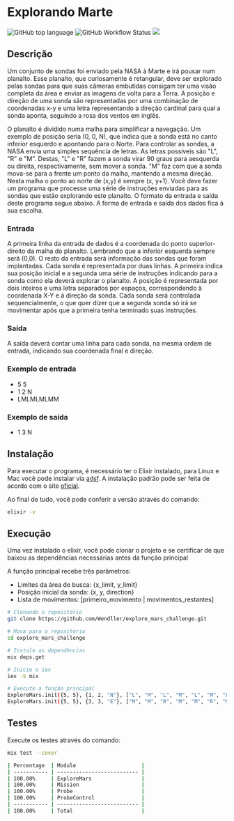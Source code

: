 # Explorando Marte

![GitHub top language](https://img.shields.io/github/languages/top/Wendller/explore_mars_challenge)
![GitHub Workflow Status](https://img.shields.io/github/workflow/status/Wendller/explore_mars_challenge/Elixir%20CI)
![](https://img.shields.io/badge/excoveralls-100%25-green)

## Descrição

Um conjunto de sondas foi enviado pela NASA à Marte e irá pousar num planalto. Esse
planalto, que curiosamente é retangular, deve ser explorado pelas sondas para que
suas câmeras embutidas consigam ter uma visão completa da área e enviar as
imagens de volta para a Terra.
A posição e direção de uma sonda são representadas por uma combinação de
coordenadas x-y e uma letra representando a direção cardinal para qual a sonda
aponta, seguindo a rosa dos ventos em inglês.

O planalto é dividido numa malha para simplificar a navegação. Um exemplo de
posição seria (0, 0, N), que indica que a sonda está no canto inferior esquerdo e
apontando para o Norte.
Para controlar as sondas, a NASA envia uma simples sequência de letras. As letras
possíveis são "L", "R" e "M". Destas, "L" e "R" fazem a sonda virar 90 graus para aesquerda ou direita, respectivamente, sem mover a sonda. "M" faz com que a sonda
mova-se para a frente um ponto da malha, mantendo a mesma direção.
Nesta malha o ponto ao norte de (x,y) é sempre (x, y+1).
Você deve fazer um programa que processe uma série de instruções enviadas para as
sondas que estão explorando este planalto. O formato da entrada e saída deste
programa segue abaixo.
A forma de entrada e saída dos dados fica à sua escolha.

### Entrada

A primeira linha da entrada de dados é a coordenada do ponto superior-direito da
malha do planalto. Lembrando que a inferior esquerda sempre será (0,0).
O resto da entrada será informação das sondas que foram implantadas. Cada sonda é
representada por duas linhas. A primeira indica sua posição inicial e a segunda uma
série de instruções indicando para a sonda como ela deverá explorar o planalto.
A posição é representada por dois inteiros e uma letra separados por espaços,
correspondendo à coordenada X-Y e à direção da sonda. Cada sonda será controlada
sequencialmente, o que quer dizer que a segunda sonda só irá se movimentar após
que a primeira tenha terminado suas instruções.

### Saída

A saída deverá contar uma linha para cada sonda, na mesma ordem de entrada,
indicando sua coordenada final e direção.

### Exemplo de entrada

- 5 5
- 1 2 N
- LMLMLMLMM

### Exemplo de saída

- 1 3 N

## Instalação

Para executar o programa, é necessário ter o Elixir instalado, para Linux e Mac você pode instalar via [adsf](https://asdf-vm.com/#/core-manage-asdf). A instalação padrão pode ser feita de acordo com o site [oficial](https://elixir-lang.org/install.html).

Ao final de tudo, você pode conferir a versão através do comando:

```bash
elixir -v
```

## Execução

Uma vez instalado o elixir, você pode clonar o projeto e se certificar de que baixou as dependências necessárias antes da função principal

A função principal recebe três parâmetros:

- Limites da área de busca: {x_limit, y_limit}
- Posição inicial da sonda: {x, y, direction}
- Lista de movimentos: [primeiro_movimento | movimentos_restantes]

```bash
# Clonando o repositório
git clone https://github.com/Wendller/explore_mars_challenge.git

# Mova para o repositório
cd explore_mars_challenge

# Instale as dependências
mix deps.get

# Inicie o iex
iex -S mix

# Execute a função principal
ExploreMars.init({5, 5}, {1, 2, "N"}, ["L", "M", "L", "M", "L", "M", "L", "M", "M"])
ExploreMars.init({5, 5}, {3, 3, "E"}, ["M", "M", "R", "M", "M", "R", "M", "R", "R", "M"])
```

## Testes

Execute os testes através do comando:

```bash
mix test --cover

| Percentage  | Module                     |
| ----------- | -------------------------- |
| 100.00%     | ExploreMars                |
| 100.00%     | Mission                    |
| 100.00%     | Probe                      |
| 100.00%     | ProbeControl               |
| ----------- | -------------------------- |
| 100.00%     | Total                      |
```
